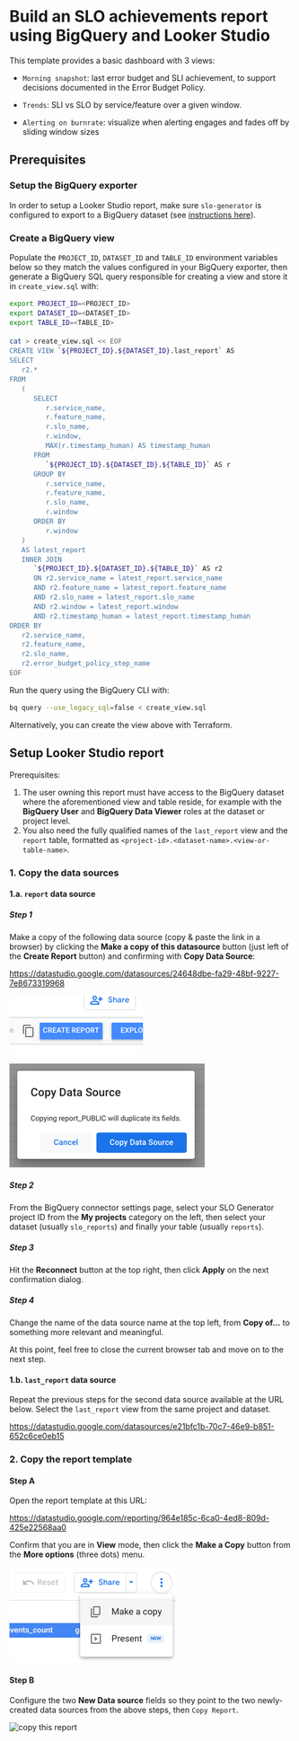 # Build an SLO achievements report using BigQuery and Looker Studio

This template provides a basic dashboard with 3 views:

* `Morning snapshot`: last error budget and SLI achievement, to support decisions documented in the Error Budget Policy.

* `Trends`: SLI vs SLO by service/feature over a given window.

* `Alerting on burnrate`: visualize when alerting engages and fades off by sliding window sizes

## Prerequisites

### Setup the BigQuery exporter

In order to setup a Looker Studio report, make sure `slo-generator` is configured to export to a BigQuery dataset (see [instructions here](../providers/bigquery.md)).

### Create a BigQuery view

Populate the `PROJECT_ID`, `DATASET_ID` and `TABLE_ID` environment variables below so they match the values configured in your BigQuery exporter, then generate a BigQuery SQL query responsible for creating a view and store it in `create_view.sql` with:

```sh
export PROJECT_ID=<PROJECT_ID>
export DATASET_ID=<DATASET_ID>
export TABLE_ID=<TABLE_ID>

cat > create_view.sql << EOF
CREATE VIEW `${PROJECT_ID}.${DATASET_ID}.last_report` AS
SELECT
   r2.*
FROM
   (
      SELECT
         r.service_name,
         r.feature_name,
         r.slo_name,
         r.window,
         MAX(r.timestamp_human) AS timestamp_human
      FROM
         `${PROJECT_ID}.${DATASET_ID}.${TABLE_ID}` AS r
      GROUP BY
         r.service_name,
         r.feature_name,
         r.slo_name,
         r.window
      ORDER BY
         r.window
   )
   AS latest_report
   INNER JOIN
      `${PROJECT_ID}.${DATASET_ID}.${TABLE_ID}` AS r2
      ON r2.service_name = latest_report.service_name
      AND r2.feature_name = latest_report.feature_name
      AND r2.slo_name = latest_report.slo_name
      AND r2.window = latest_report.window
      AND r2.timestamp_human = latest_report.timestamp_human
ORDER BY
   r2.service_name,
   r2.feature_name,
   r2.slo_name,
   r2.error_budget_policy_step_name
EOF
```

Run the query using the BigQuery CLI with:

```sh
bq query --use_legacy_sql=false < create_view.sql
```

Alternatively, you can create the view above with Terraform.

## Setup Looker Studio report

Prerequisites:

1. The user owning this report must have access to the BigQuery dataset where the aforementioned view and table reside, for example with the **BigQuery User** and **BigQuery Data Viewer** roles at the dataset or project level.
2. You also need the fully qualified names of the `last_report` view and the `report` table, formatted as `<project-id>.<dataset-name>.<view-or-table-name>`.

### 1. Copy the data sources

#### 1.a. `report` data source

##### Step 1

Make a copy of the following data source (copy & paste the link in a browser) by clicking the **Make a copy of this datasource** button (just left of the **Create Report** button) and confirming with **Copy Data Source**:

https://datastudio.google.com/datasources/24648dbe-fa29-48bf-9227-7e8673319968

![copy this data source](../images/copy_data_source.png)

![confirm copy this data source](../images/confirm_copy_data_source.png)

##### Step 2

From the BigQuery connector settings page, select your SLO Generator project ID from the **My projects** category on the left, then select your dataset (usually `slo_reports`) and finally your table (usually `reports`).

##### Step 3

Hit the **Reconnect** button at the top right, then click **Apply** on the next confirmation dialog.

##### Step 4

Change the name of the data source name at the top left, from **Copy of...** to something more relevant and meaningful.

At this point, feel free to close the current browser tab and move on to the next step.

#### 1.b. `last_report` data source

Repeat the previous steps for the second data source available at the URL below. Select the `last_report` view from the same project and dataset.

https://datastudio.google.com/datasources/e21bfc1b-70c7-46e9-b851-652c6ce0eb15

### 2. Copy the report template

#### Step A

Open the report template at this URL:

https://datastudio.google.com/reporting/964e185c-6ca0-4ed8-809d-425e22568aa0

Confirm that you are in **View** mode, then click the **Make a Copy** button from the **More options** (three dots) menu.

![copy report](../images/copy_report.png)

#### Step B

Configure the two **New Data source** fields so they point to the two newly-created data sources from the above steps, then `Copy Report`.

![copy this report](../images/copy_this_report.png)
